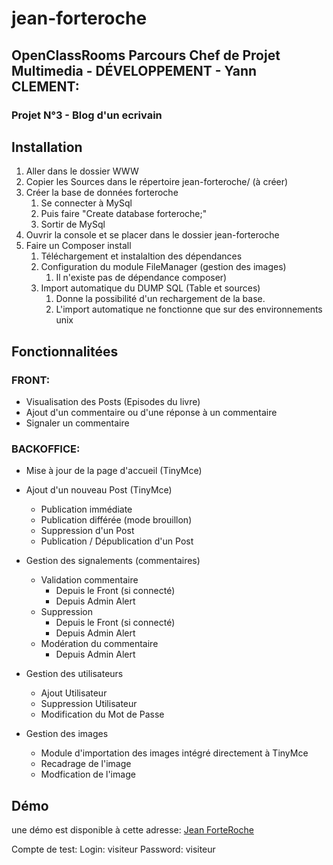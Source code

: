 # jean-forteroche
## OpenClassRooms Parcours Chef de Projet Multimedia - DÉVELOPPEMENT - Yann CLEMENT:
### Projet N°3 - Blog d'un ecrivain 

## Installation
1. Aller dans le dossier WWW
2. Copier les Sources dans le répertoire jean-forteroche/ (à créer)
3. Créer la base de données forteroche
    1. Se connecter à MySql
    2. Puis faire "Create database forteroche;"
    3. Sortir de MySql
4. Ouvrir la console et se placer dans le dossier jean-forteroche
5. Faire un Composer install
    1. Téléchargement et instalaltion des dépendances
    2. Configuration du module FileManager (gestion des images)
        1. Il n'existe pas de dépendance composer)
    3. Import automatique du DUMP SQL (Table et sources)
        1. Donne la possibilité d'un rechargement de la base.
        2. L'import automatique ne fonctionne que sur des environnements unix

## Fonctionnalitées

### FRONT:
- Visualisation des Posts (Episodes du livre)
- Ajout d'un commentaire ou d'une réponse à un commentaire
- Signaler un commentaire

### BACKOFFICE:
- Mise à jour de la page d'accueil (TinyMce)
- Ajout d'un nouveau Post (TinyMce)
    - Publication immédiate
    - Publication différée (mode brouillon)
    - Suppression d'un Post
    - Publication / Dépublication d'un Post
    
- Gestion des signalements (commentaires)
    - Validation commentaire
        - Depuis le Front (si connecté)
        - Depuis Admin Alert
    - Suppression
        - Depuis le Front (si connecté)
        - Depuis Admin Alert
    - Modération du commentaire
        - Depuis Admin Alert 
        
- Gestion des utilisateurs
    - Ajout Utilisateur
    - Suppression Utilisateur
    - Modification du Mot de Passe
    
- Gestion des images
    - Module d'importation des images intégré directement à TinyMce
    - Recadrage de l'image
    - Modfication de l'image
    
 ## Démo
 une démo est disponible à cette adresse: [Jean ForteRoche](https://yc-design.eu/jean-forteroche/ "Jean ForteRoche Homepage")
 
 Compte de test:
 Login: visiteur
 Password: visiteur
